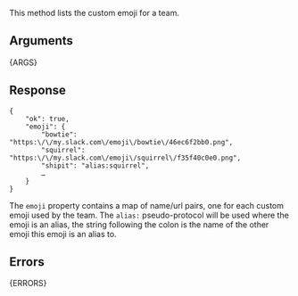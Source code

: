 This method lists the custom emoji for a team.


## Arguments

{ARGS}


## Response

	{
		"ok": true,
		"emoji": {
			"bowtie": "https:\/\/my.slack.com\/emoji\/bowtie\/46ec6f2bb0.png",
			"squirrel": "https:\/\/my.slack.com\/emoji\/squirrel\/f35f40c0e0.png",
			"shipit": "alias:squirrel",
			…
		}
	}

The `emoji` property contains a map of name/url pairs, one for each custom
emoji used by the team. The `alias:` pseudo-protocol will be used where the
emoji is an alias, the string following the colon is the name of the other
emoji this emoji is an alias to.


## Errors

{ERRORS}
